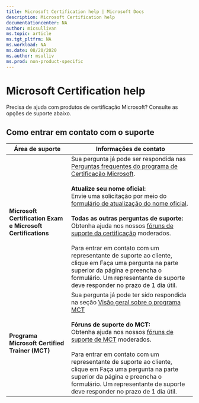```yaml
---
title: Microsoft Certification help | Microsoft Docs
description: Microsoft Certification help
documentationcenter: NA
author: micsullivan
ms.topic: article
ms.tgt_pltfrm: NA
ms.workload: NA
ms.date: 08/20/2020
ms.author: msulliv
ms.prod: non-product-specific
---
```

# Microsoft Certification help

Precisa de ajuda com produtos de certificação Microsoft? Consulte as opções de suporte abaixo.

## Como entrar em contato com o suporte

| Área de suporte | Informações de contato |
| ------------- | --- |
| **Microsoft Certification Exam e Microsoft Certifications** | Sua pergunta já pode ser respondida nas [Perguntas frequentes do programa de Certificação Microsoft](/learn/certifications/microsoft-certification-program-faqs). <br/><br/>  **Atualize seu nome oficial:** <br/>Envie uma solicitação por meio do [formulário de atualização do nome oficial](https://aka.ms/MSCertificationLegalNamechange).<br/><br/>  **Todas as outras perguntas de suporte:** <br/>Obtenha ajuda nos nossos [fóruns de suporte da certificação](https://aka.ms/MCPForum) moderados.<br/><br/> Para entrar em contato com um representante de suporte ao cliente, clique em Faça uma pergunta na parte superior da página e preencha o formulário.  Um representante de suporte deve responder no prazo de 1 dia útil. |
| **Programa Microsoft Certified Trainer (MCT)** | Sua pergunta já pode ter sido respondida na seção [Visão geral sobre o programa MCT](/learn/certifications/mct-certification)<br/><br/>  **Fóruns de suporte do MCT:** <br/> Obtenha ajuda nos nossos [fóruns de suporte de MCT](https://aka.ms/MCTForum) moderados.<br/><br/> Para entrar em contato com um representante de suporte ao cliente, clique em Faça uma pergunta na parte superior da página e preencha o formulário.  Um representante de suporte deve responder no prazo de 1 dia útil. |